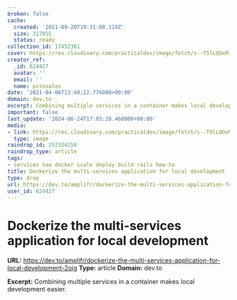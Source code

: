 ```yaml
---
broken: false
cache:
  created: '2021-09-20T19:31:08.119Z'
  size: 317015
  status: ready
collection_id: 17452361
cover: https://res.cloudinary.com/practicaldev/image/fetch/s--T5lLQOxM--/c_imagga_scale,f_auto,fl_progressive,h_500,q_auto,w_1000/https://thepracticaldev.s3.amazonaws.com/i/yhvffgr58iy7s3okdqf4.jpg
creator_ref:
  _id: 624427
  avatar: ''
  email: ''
  name: pitosalas
date: '2021-04-06T13:40:22.776000+00:00'
domain: dev.to
excerpt: Combining multiple services in a container makes local development easier.
important: false
last_update: '2024-06-24T17:05:20.468000+00:00'
media:
- link: https://res.cloudinary.com/practicaldev/image/fetch/s--T5lLQOxM--/c_imagga_scale,f_auto,fl_progressive,h_500,q_auto,w_1000/https://thepracticaldev.s3.amazonaws.com/i/yhvffgr58iy7s3okdqf4.jpg
  type: image
raindrop_id: 257324250
raindrop_type: article
tags:
- services soa docker scale deploy build rails how-to
title: Dockerize the multi-services application for local development
type: drop
url: https://dev.to/amplifr/dockerize-the-multi-services-application-for-local-development-2oig
user_id: 624427
---
```


# Dockerize the multi-services application for local development

**URL:** https://dev.to/amplifr/dockerize-the-multi-services-application-for-local-development-2oig
**Type:** article
**Domain:** dev.to

**Excerpt:** Combining multiple services in a container makes local development easier.
